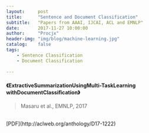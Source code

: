 ```yaml
---
layout:     post
title:      "Sentence and Document Classification"
subtitle:   "Papers from AAAI, IJCAI, ACL and EMNLP"
date:       2017-11-27 10:00:00
author:     "Procjx"
header-img: "img/blog/machine-learning.jpg"
catalog:    false
tags:
    - Sentence Classification
    - Document Classification
    
---
```


#### 《ExtractiveSummarizationUsingMulti-TaskLearning withDocumentClassiﬁcation》
> Masaru et al., EMNLP, 2017
<br/>
[PDF](http://aclweb.org/anthology/D17-1222)


